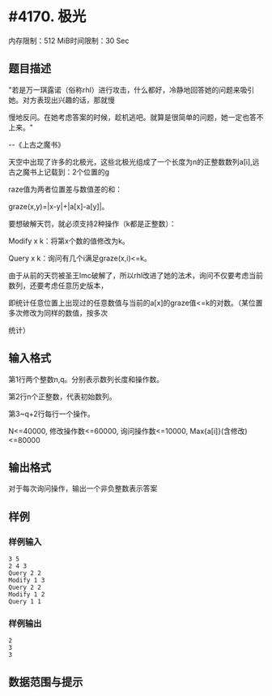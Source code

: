 # #4170. 极光

内存限制：512 MiB时间限制：30 Sec

## 题目描述

"若是万一琪露诺（俗称rhl）进行攻击，什么都好，冷静地回答她的问题来吸引她。对方表现出兴趣的话，那就慢

慢地反问。在她考虑答案的时候，趁机逃吧。就算是很简单的问题，她一定也答不上来。"               

 --《上古之魔书》

天空中出现了许多的北极光，这些北极光组成了一个长度为n的正整数数列a[i],远古之魔书上记载到：2个位置的g

raze值为两者位置差与数值差的和：

graze(x,y)=|x-y|+|a[x]-a[y]|。

要想破解天罚，就必须支持2种操作（k都是正整数）：

Modify x k：将第x个数的值修改为k。

Query x k：询问有几个i满足graze(x,i)<=k。

由于从前的天罚被圣王lmc破解了，所以rhl改进了她的法术，询问不仅要考虑当前数列，还要考虑任意历史版本，

即统计任意位置上出现过的任意数值与当前的a[x]的graze值<=k的对数。（某位置多次修改为同样的数值，按多次

统计）

## 输入格式

第1行两个整数n,q。分别表示数列长度和操作数。

第2行n个正整数，代表初始数列。

第3~q+2行每行一个操作。

N<=40000, 修改操作数<=60000, 询问操作数<=10000, Max{a[i]}(含修改)<=80000

## 输出格式

对于每次询问操作，输出一个非负整数表示答案

## 样例

### 样例输入

    
    3 5
    2 4 3
    Query 2 2
    Modify 1 3
    Query 2 2
    Modify 1 2
    Query 1 1
    
    

### 样例输出

    
    2
    3
    3
    

## 数据范围与提示
